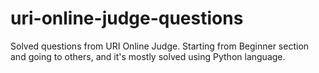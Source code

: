 # uri-online-judge-questions
Solved questions from URI Online Judge. Starting from Beginner section and going to others, and it's mostly solved using Python language.
